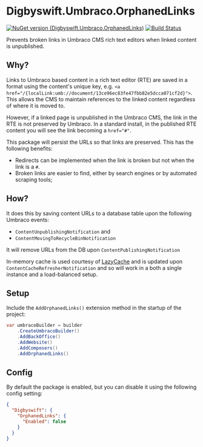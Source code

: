 # Digbyswift.Umbraco.OrphanedLinks

[![NuGet version (Digbyswift.Umbraco.OrphanedLinks)](https://img.shields.io/nuget/v/Digbyswift.Umbraco.OrphanedLinks.svg)](https://www.nuget.org/packages/Digbyswift.Umbraco.OrphanedLinks/)
[![Build Status](https://dev.azure.com/digbyswift/Digbyswift%20-%20NuGet%20Packages/_apis/build/status%2FDigbyswift.Digbyswift.Umbraco.OrphanedLinks?branchName=master)](https://dev.azure.com/digbyswift/Digbyswift%20-%20NuGet%20Packages/_build/latest?definitionId=57&branchName=master)

Prevents broken links in Umbraco CMS rich text editors when linked content is unpublished.

## Why?

Links to Umbraco based content in a rich text editor (RTE) are saved in a format using the content's unique
key, e.g. `<a href="/{localLink:umb://document/13ce96ec83fe47fbb82e5dcca071cf2d}">`. This allows the CMS to
maintain references to the linked content regardless of where it is moved to.

However, if a linked page is unpublished in the Umbraco CMS, the link in the RTE is not preserved by Umbraco.
In a standard install, in the published RTE content you will see the link becoming a `href="#"`.

This package will persist the URLs so that links are preserved. This has the following benefits:

 - Redirects can be implemented when the link is broken but not when the link is a `#`.
 - Broken links are easier to find, either by search engines or by automated scraping tools;

## How?

It does this by saving content URLs to a database table upon the following Umbraco events:

 - `ContentUnpublishingNotification` and
 - `ContentMovingToRecycleBinNotification`

It will remove URLs from the DB upon `ContentPublishingNotification`

In-memory cache is used courtesy of [LazyCache](https://github.com/alastairtree/LazyCache) and is updated upon `ContentCacheRefresherNotification` and so will work in a both a single instance and a load-balanced setup.


## Setup

Include the `AddOrphanedLinks()` extension method in the startup of the project:

```csharp
var umbracoBuilder = builder
    .CreateUmbracoBuilder()
    .AddBackOffice()
    .AddWebsite()
    .AddComposers()
    .AddOrphanedLinks()
```


## Config

By default the package is enabled, but you can disable it using the following config setting:

```json
{
  "Digbyswift": {
    "OrphanedLinks": {
      "Enabled": false
    }
  }
}
```
